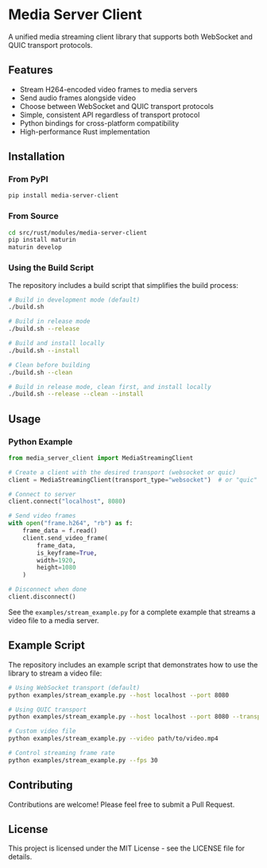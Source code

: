 # Media Server Client

A unified media streaming client library that supports both WebSocket and QUIC transport protocols.

## Features

- Stream H264-encoded video frames to media servers
- Send audio frames alongside video
- Choose between WebSocket and QUIC transport protocols
- Simple, consistent API regardless of transport protocol
- Python bindings for cross-platform compatibility
- High-performance Rust implementation

## Installation

### From PyPI

```bash
pip install media-server-client
```

### From Source

```bash
cd src/rust/modules/media-server-client
pip install maturin
maturin develop
```

### Using the Build Script

The repository includes a build script that simplifies the build process:

```bash
# Build in development mode (default)
./build.sh

# Build in release mode
./build.sh --release

# Build and install locally
./build.sh --install

# Clean before building
./build.sh --clean

# Build in release mode, clean first, and install locally
./build.sh --release --clean --install
```

## Usage

### Python Example

```python
from media_server_client import MediaStreamingClient

# Create a client with the desired transport (websocket or quic)
client = MediaStreamingClient(transport_type="websocket")  # or "quic"

# Connect to server
client.connect("localhost", 8080)

# Send video frames
with open("frame.h264", "rb") as f:
    frame_data = f.read()
    client.send_video_frame(
        frame_data,
        is_keyframe=True,
        width=1920,
        height=1080
    )

# Disconnect when done
client.disconnect()
```

See the `examples/stream_example.py` for a complete example that streams a video file to a media server.

## Example Script

The repository includes an example script that demonstrates how to use the library to stream a video file:

```bash
# Using WebSocket transport (default)
python examples/stream_example.py --host localhost --port 8080

# Using QUIC transport
python examples/stream_example.py --host localhost --port 8080 --transport quic

# Custom video file
python examples/stream_example.py --video path/to/video.mp4

# Control streaming frame rate
python examples/stream_example.py --fps 30
```

## Contributing

Contributions are welcome! Please feel free to submit a Pull Request.

## License

This project is licensed under the MIT License - see the LICENSE file for details.